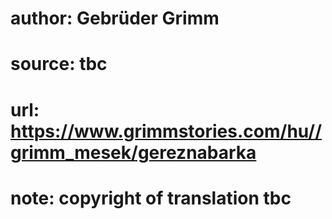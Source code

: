 # author: Gebrüder Grimm
# source: tbc
# url: https://www.grimmstories.com/hu//grimm_mesek/gereznabarka
# note: copyright of translation tbc


